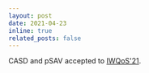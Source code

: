 ```yaml
---
layout: post
date: 2021-04-23
inline: true
related_posts: false
---
```


CASD and pSAV accepted to [IWQoS'21](https://iwqos2021.ieee-iwqos.org/).
